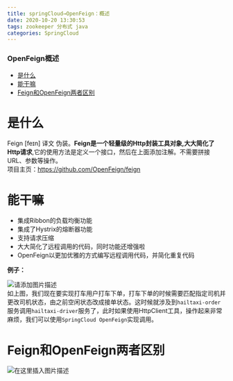 ```yaml
---
title: springCloud→OpenFeign：概述
date: 2020-10-20 13:30:53
tags: zookeeper 分布式 java
categories: SpringCloud
---
```


<!--more-->

### OpenFeign概述

- [是什么](#_2)
- [能干嘛](#_7)
- [Feign和OpenFeign两者区别](#FeignOpenFeign_20)

# 是什么

Feign \[feɪn\] 译文 伪装。**Feign是一个轻量级的Http封装工具对象,大大简化了Http请求**,它的使用方法是定义一个接口，然后在上面添加注解。不需要拼接URL、参数等操作。  
项目主页：<https://github.com/OpenFeign/feign>

# 能干嘛

- 集成Ribbon的负载均衡功能
- 集成了Hystrix的熔断器功能
- 支持请求压缩
- 大大简化了远程调用的代码，同时功能还增强啦
- OpenFeign以更加优雅的方式编写远程调用代码，并简化重复代码

**例子：**

![请添加图片描述](https://img-blog.csdnimg.cn/c62872e16c7945ff926d8176b3de91ad.png?x-oss-process=image/watermark,type_ZHJvaWRzYW5zZmFsbGJhY2s,shadow_50,text_Q1NETiBAZkZlZS1vcHM=,size_20,color_FFFFFF,t_70,g_se,x_16)  
如上图，我们现在要实现打车用户打车下单，打车下单的时候需要匹配指定司机并更改司机状态，由之前空闲状态改成接单状态。这时候就涉及到`hailtaxi-order`服务调用`hailtaxi-driver`服务了，此时如果使用HttpClient工具，操作起来非常麻烦，我们可以使用`SpringCloud OpenFeign`实现调用。

# Feign和OpenFeign两者区别

![在这里插入图片描述](https://img-blog.csdnimg.cn/20201020133035157.png?x-oss-process=image/watermark,type_ZmFuZ3poZW5naGVpdGk,shadow_10,text_aHR0cHM6Ly9ibG9nLmNzZG4ubmV0L3FxXzIxMDQwNTU5,size_16,color_FFFFFF,t_70#pic_center)